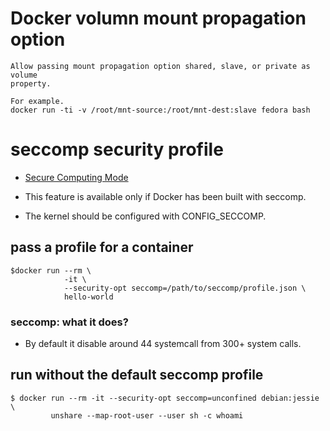 # Docker volumn mount propagation option
```
Allow passing mount propagation option shared, slave, or private as volume
property.

For example.
docker run -ti -v /root/mnt-source:/root/mnt-dest:slave fedora bash
```

# seccomp security profile
- [Secure Computing Mode](https://docs.docker.com/engine/security/seccomp/)

- This feature is available only if Docker has been built with seccomp.
- The kernel should be configured with CONFIG_SECCOMP.

## pass a profile for a container 
```
$docker run --rm \
            -it \
            --security-opt seccomp=/path/to/seccomp/profile.json \
            hello-world
```

### seccomp: what it does?
- By default it disable around 44 systemcall from 300+ system calls.

## run without the default seccomp profile
```
$ docker run --rm -it --security-opt seccomp=unconfined debian:jessie \
         unshare --map-root-user --user sh -c whoami
```
